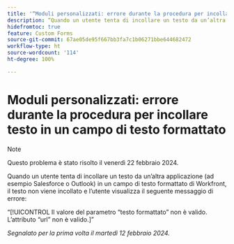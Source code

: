 ```yaml
---
title: '“Moduli personalizzati: errore durante la procedura per incollare testo in un campo di testo formattato”'
description: “Quando un utente tenta di incollare un testo da un’altra applicazione (ad esempio Salesforce o Outlook) in un campo di testo formattato di Workfront, il testo non viene incollato e l’utente visualizza un messaggio di errore.”
hidefromtoc: true
feature: Custom Forms
source-git-commit: 67ae05de95f667bb3fa7c1b06271bbe644682472
workflow-type: ht
source-wordcount: '114'
ht-degree: 100%

---
```



# Moduli personalizzati: errore durante la procedura per incollare testo in un campo di testo formattato

>[!NOTE]
>
>Questo problema è stato risolto il venerdì 22 febbraio 2024.

Quando un utente tenta di incollare un testo da un’altra applicazione (ad esempio Salesforce o Outlook) in un campo di testo formattato di Workfront, il testo non viene incollato e l’utente visualizza il seguente messaggio di errore:

“[!UICONTROL Il valore del parametro “testo formattato” non è valido. L’attributo “url” non è valido.]”

_Segnalato per la prima volta il martedì 12 febbraio 2024._
